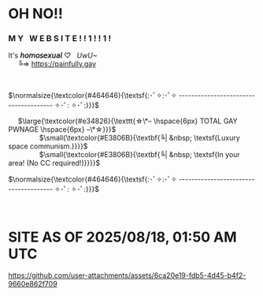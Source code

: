 # **OH NO‼️**

### **M&nbsp;Y&nbsp;&nbsp;&nbsp;W&nbsp;E&nbsp;B&nbsp;S&nbsp;I&nbsp;T&nbsp;E&nbsp;!&nbsp;!&nbsp;1&nbsp;!&nbsp;!&nbsp;1&nbsp;!**

It's **𝘩𝘰𝘮𝘰𝘴𝘦𝘹𝘶𝘢𝘭** ♡ &nbsp; *UwU~*<br>&nbsp;&nbsp;&nbsp;&nbsp;&nbsp;╚=>&nbsp;https://painfully.gay


<br>


$\normalsize{\textcolor{#464646}{\textsf{:･ﾟ✧:･ﾟ✧  --------------------------------------  ✧･ﾟ: ✧･ﾟ:}}}$<br>

&nbsp;&nbsp;&nbsp;&nbsp; $\large{\textcolor{#e34826}{\texttt{☆\*– \hspace{6px} TOTAL GAY PWNAGE \hspace{6px} –\*☆}}}$<br>
&nbsp;&nbsp;&nbsp;&nbsp;&nbsp;&nbsp;&nbsp;&nbsp;&nbsp;&nbsp;&nbsp;&nbsp;&nbsp;&nbsp;&nbsp; $\small{\textcolor{#E3806B}{\textbf{╚| &nbsp; \textsf{Luxury space communism.}}}}$<br>
&nbsp;&nbsp;&nbsp;&nbsp;&nbsp;&nbsp;&nbsp;&nbsp;&nbsp;&nbsp;&nbsp;&nbsp;&nbsp;&nbsp;&nbsp; $\small{\textcolor{#E3806B}{\textbf{╚| &nbsp; \textsf{In your area! (No CC required!)}}}}$<br>

$\normalsize{\textcolor{#464646}{\textsf{:･ﾟ✧:･ﾟ✧  --------------------------------------  ✧･ﾟ: ✧･ﾟ:}}}$


<br>


# SITE AS OF 2025/08/18, 01:50 AM UTC
https://github.com/user-attachments/assets/6ca20e19-fdb5-4d45-b4f2-9660e862f709
